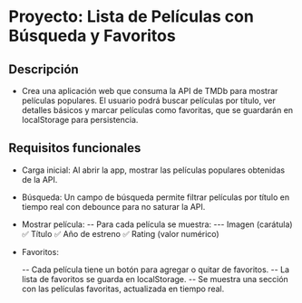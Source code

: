 # Proyecto: Lista de Películas con Búsqueda y Favoritos

## Descripción
- Crea una aplicación web que consuma la API de TMDb para mostrar películas populares. El usuario podrá buscar películas por título, ver detalles básicos y marcar películas como favoritas, que se guardarán en localStorage para persistencia.

## Requisitos funcionales

- Carga inicial:
    Al abrir la app, mostrar las películas populares obtenidas de la API.

- Búsqueda:
    Un campo de búsqueda permite filtrar películas por título en tiempo real con debounce para no saturar la API.

- Mostrar película:
    -- Para cada película se muestra:
        --- Imagen (carátula)
        ✅ Título
        ✅ Año de estreno
        ✅ Rating (valor numérico)

- Favoritos:

    -- Cada película tiene un botón para agregar o quitar de favoritos.
    -- La lista de favoritos se guarda en localStorage.
    -- Se muestra una sección con las películas favoritas, actualizada en tiempo real.